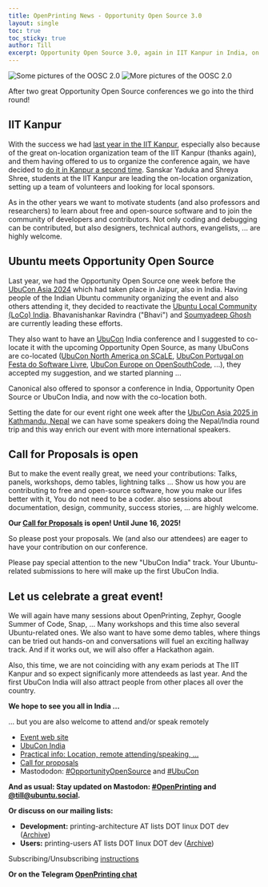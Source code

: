 ```yaml
---
title: OpenPrinting News - Opportunity Open Source 3.0
layout: single
toc: true
toc_sticky: true
author: Till
excerpt: Opportunity Open Source 3.0, again in IIT Kanpur in India, on Sep 5-7, co-located with the first UbuCon India
---
```


![Some pictures of the OOSC 2.0](../assets/images/brachiograph/oosc-2.0-2024-1.png)
![More pictures of the OOSC 2.0](../assets/images/brachiograph/oosc-2.0-2024-2.png)

After two great Opportunity Open Source conferences we go into the third round!

## IIT Kanpur

With the success we had [last year in the IIT Kanpur](/OpenPrinting-News-August-2024/#opportunity-open-source-in-iit-kanpur), especially also because of the great on-location organization team of the IIT Kanpur (thanks again), and them having offered to us to organize the conference again, we have decided to [do it in Kanpur a second time](https://oosc3ubucon.netlify.app/). Sanskar Yaduka and Shreya Shree, students at the IIT Kanpur are leading the on-location organization, setting up a team of volunteers and looking for local sponsors.

As in the other years we want to motivate students (and also professors and researchers) to learn about free and open-source software and to join the community of developers and contributors. Not only coding and debugging can be contributed, but also designers, technical authors, evangelists, ... are highly welcome.

## Ubuntu meets Opportunity Open Source

Last year, we had the Opportunity Open Source one week before the [UbuCon Asia 2024](/OpenPrinting-News-August-2024/#ubucon-asia-2024-in-india) which had taken place in Jaipur, also in India. Having people of the Indian Ubuntu community organizing the event and also others attending it, they decided to reactivate the [Ubuntu Local Community (LoCo) India](https://discourse.ubuntu.com/c/170). Bhavanishankar Ravindra ("Bhavi") and [Soumyadeep Ghosh](/OpenPrinting-News-August-2024/#soumyadeep-ghosh) are currently leading these efforts.

They also want to have an [UbuCon](https://ubucon.org/) India conference and I suggested to co-locate it with the upcoming Opportunity Open Source, as many UbuCons are co-located ([UbuCon North America on SCaLE](https://ubucon.org/scale), [UbuCon Portugal on Festa do Software Livre](/OpenPrinting-News-October-2024/#festa-do-software-livreubucon-portugal-2024), [UbuCon Europe on OpenSouthCode](https://discourse.ubuntu.com/t/57060), ...), they accepted my suggestion, and we started planning ...

Canonical also offered to sponsor a conference in India, Opportunity Open Source or UbuCon India, and now with the co-location both.

Setting the date for our event right one week after the [UbuCon Asia 2025 in Kathmandu, Nepal](https://2025.ubucon.asia/) we can have some speakers doing the Nepal/India round trip and this way enrich our event with more international speakers.

## Call for Proposals is open

But to make the event really great, we need your contributions: Talks, panels, workshops, demo tables, lightning talks ... Show us how you are contributing to free and open-source software, how you make our lifes better with it, You do not need to be a coder. also sessions about documentation, design, community, success stories, ... are highly welcome.

**Our [Call for Proposals](https://events.canonical.com/event/134/abstracts/) is open! Until June 16, 2025!**

So please post your proposals. We (and also our attendees) are eager to have your contribution on our conference.

Please pay special attention to the new "UbuCon India" track. Your Ubuntu-related submissions to here will make up the first UbuCon India.

## Let us celebrate a great event!

We will again have many sessions about OpenPrinting, Zephyr, Google Summer of Code, Snap, ... Many workshops and this time also several Ubuntu-related ones. We also want to have some demo tables, where things can be tried out hands-on and conversations will fuel an exciting hallway track. And if it works out, we will also offer a Hackathon again.

Also, this time, we are not coinciding with any exam periods at The IIT Kanpur and so expect significanly more attendeeds as last year. And the first UbuCon India will also attract people from other places all over the country.

**We hope to see you all in India ...**

... but you are also welcome to attend and/or speak remotely

- [Event web site](https://oosc3ubucon.netlify.app/)
- [UbuCon India](https://oosc3ubucon.netlify.app/ubucon)
- [Practical info: Location, remote attending/speaking, ...](https://events.canonical.com/event/134/)
- [Call for proposals](https://events.canonical.com/event/134/abstracts/)
- Mastododon: [#OpportunityOpenSource](https://ubuntu.social/tags/OpportunityOpenSource) and [#UbuCon](https://ubuntu.social/tags/UbuCon)


**And as usual: Stay updated on Mastodon: [#OpenPrinting](https://ubuntu.social/tags/OpenPrinting) and [@till@ubuntu.social](https://ubuntu.social/@till).**

**Or discuss on our mailing lists:**
- **Development:** printing-architecture AT lists DOT linux DOT dev ([Archive](https://lore.kernel.org/printing-architecture/))
- **Users:** printing-users AT lists DOT linux DOT dev ([Archive](https://lore.kernel.org/printing-users/))

Subscribing/Unsubscribing [instructions](https://subspace.kernel.org/subscribing.html)

**Or on the Telegram [OpenPrinting chat](https://t.me/+RizBbjXz4uU2ZWM1)**
